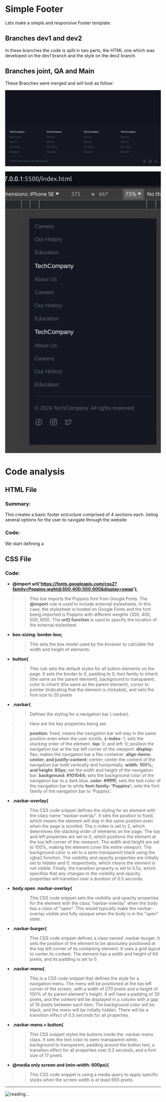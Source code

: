 
# Simple Footer
Lets make a simple and responsive Footer template.


## Branches dev1 and dev2
In these branches the code is split in two parts, the HTML one which was developed on the dev1 branch and the style on the dev2 branch.

## Branches joint, QA and Main
These Branches were merged and will look as follow:

![screenshot](pics/screenshot1.png)

![screenshot](pics/screenshot2.png)

# Code analysis

## HTML File

### Summary:
This creates a basic footer sctructure comprised of 4 sections each. listing several options for the user to navigate through the website

### Code:
We start defining a 


## CSS File

### Code:

- **@import url('https://fonts.googleapis.com/css2?family=Poppins:wght@300;400;500;600&display=swap');** 
>> This line imports the Poppins font from Google Fonts. The **@import** rule is used to include external stylesheets. In this case, the stylesheet is hosted on Google Fonts and the font being imported is Poppins with different weights (300, 400, 500, 600). The **url() function** is used to specify the location of the external stylesheet.


- **box-sizing: border-box;**
 >> This sets the box model used by the browser to calculate the width and height of elements.

- **button{**
>> This rule sets the default styles for all button elements on the page. It sets the border to 0, padding to 0, font family to inherit (the same as the parent element), background to transparent, color to inherit (the same as the parent element), cursor to pointer (indicating that the element is clickable), and sets the font size to 20 pixels
 

- **.navbar{**
>> Defines the styling for a navigation bar (.navbar).

>> Here are the key properties being set:

>> **position:** fixed; means the navigation bar will stay in the same position even when the user scrolls. **z-index:** 1; sets the stacking order of the element. **top:** 0; and left: 0; position the navigation bar at the top left corner of the viewport. **display:** flex; makes the navigation bar a flex container. **align-items: center; and justify-content:** center; center the content of the navigation bar both vertically and horizontally. **width: 100%; and height: 80px;** set the width and height of the navigation bar. **background: #101044;** sets the background color of the navigation bar to a dark blue. **color: #ffffff;** sets the text color of the navigation bar to white **font-family: 'Poppins';** sets the font family of the navigation bar to 'Poppins'.

- **.navbar-overlay{**
>> This CSS code snippet defines the styling for an element with the class name "navbar-overlay". It sets the position to fixed, which means the element will stay in the same position even when the page is scrolled. The z-index is set to 2, which determines the stacking order of elements on the page. The top and left properties are set to 0, which positions the element at the top left corner of the viewport. The width and height are set to 100%, making the element cover the entire viewport. The background color is set to a semi-transparent black using the rgba() function. The visibility and opacity properties are initially set to hidden and 0, respectively, which means the element is not visible. Finally, the transition property is set to 0.5s, which specifies that any changes to the visibility and opacity properties will transition over a duration of 0.5 seconds.

- **body.open .navbar-overlay{**
>> This CSS code snippet sets the visibility and opacity properties for the element with the class "navbar-overlay" when the body has a class of "open". This would typically make the navbar-overlay visible and fully opaque when the body is in the "open" state.

- **.navbar-burger{**
>> This CSS code snippet defines a class named .navbar-burger. It sets the position of the element to be absolutely positioned at the top left corner of its containing element. It uses a grid layout to center its content. The element has a width and height of 64 pixels, and its padding is set to 0.

- **.navbar-menu{**
>> This is a CSS code snippet that defines the style for a navigation menu. The menu will be positioned at the top left corner of the screen, with a width of 270 pixels and a height of 100% of its parent element's height. It will have a padding of 30 pixels, and the content will be displayed in a column with a gap of 10 pixels between each item. The background color will be black, and the menu will be initially hidden. There will be a transition effect of 0.5 seconds for all properties.

- **.navbar-menu > button{**
>> This CSS snippet styles the buttons inside the .navbar-menu class. It sets the text color to semi-transparent white, background to transparent, padding around the button text, a transition effect for all properties over 0.3 seconds, and a font size of 17 pixels.

- **@media only screen and (min-width: 600px){**
>> This CSS code snippet is using a media query to apply specific styles when the screen width is at least 600 pixels.

***

![reading...](https://media.giphy.com/media/Tf3mp01bfrrUc/giphy.gif?cid=ecf05e47wajghtrc5targr7mju7coe0avdyurnehrr1krgdt&ep=v1_gifs_search&rid=giphy.gif&ct=g "Pokemon reading")